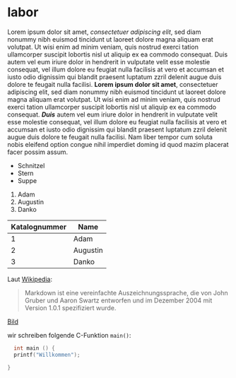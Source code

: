 # labor
Lorem ipsum dolor sit amet, *consectetuer adipiscing elit*, sed diam nonummy nibh euismod tincidunt ut laoreet dolore magna aliquam erat volutpat. Ut wisi enim ad minim veniam, quis nostrud exerci tation ullamcorper suscipit lobortis nisl ut aliquip ex ea commodo consequat. Duis autem vel eum iriure dolor in hendrerit in vulputate velit esse molestie consequat, vel illum dolore eu feugiat nulla facilisis at vero et accumsan et iusto odio dignissim qui blandit praesent luptatum zzril delenit augue duis dolore te feugait nulla facilisi. **Lorem ipsum dolor sit amet**, consectetuer adipiscing elit, sed diam nonummy nibh euismod tincidunt ut laoreet dolore magna aliquam erat volutpat. Ut wisi enim ad minim veniam, quis nostrud exerci tation ullamcorper suscipit lobortis nisl ut aliquip ex ea commodo consequat. ***Duis*** autem vel eum iriure dolor  in hendrerit in vulputate velit esse molestie consequat, vel illum dolore eu feugiat nulla facilisis at vero et accumsan et iusto odio dignissim qui blandit praesent luptatum zzril delenit augue duis dolore te feugait nulla facilisi. Nam liber tempor cum soluta nobis eleifend option congue nihil imperdiet doming id quod mazim placerat facer possim assum.

* Schnitzel
* Stern
* Suppe

1. Adam
1. Augustin
1. Danko

Katalognummer | Name
--------------|-----
1 | Adam
2 | Augustin
3 | Danko

Laut [Wikipedia](https://de.wikipedia.org/wiki/Markdown):  
> Markdown ist eine vereinfachte Auszeichnungssprache, die von John Gruber und Aaron Swartz entworfen und im Dezember 2004 mit Version 1.0.1 spezifiziert wurde.

[Bild](https://de.wikipedia.org/wiki/Datei:Markdown-mark.svg)


wir schreiben folgende C-Funktion `main()`:

```C
  int main () {
  printf("Willkommen");

}
```


